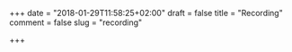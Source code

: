 +++
date = "2018-01-29T11:58:25+02:00"
draft = false
title = "Recording"
comment = false
slug = "recording"

+++

